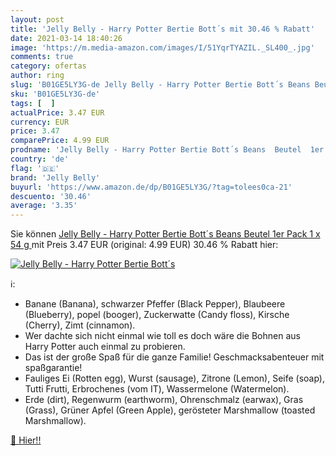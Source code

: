 ```yaml
---
layout: post
title: 'Jelly Belly - Harry Potter Bertie Bott´s mit 30.46 % Rabatt'
date: 2021-03-14 18:40:26
image: 'https://m.media-amazon.com/images/I/51YqrTYAZIL._SL400_.jpg'
comments: true
category: ofertas
author: ring
slug: 'B01GE5LY3G-de Jelly Belly - Harry Potter Bertie Bott´s Beans Beutel 1er...'
sku: 'B01GE5LY3G-de'
tags: [  ]
actualPrice: 3.47 EUR
currency: EUR
price: 3.47
comparePrice: 4.99 EUR
prodname: 'Jelly Belly - Harry Potter Bertie Bott´s Beans  Beutel  1er Pack  1 x 54 g '
country: 'de'
flag: '🇩🇪'
brand: 'Jelly Belly'
buyurl: 'https://www.amazon.de/dp/B01GE5LY3G/?tag=tolees0ca-21'
descuento: '30.46'
average: '3.35'
---
```


Sie können [Jelly Belly - Harry Potter Bertie Bott´s Beans  Beutel  1er Pack  1 x 54 g ](https://www.amazon.de/dp/B01GE5LY3G/?tag=tolees0ca-21) mit Preis 3.47 EUR (original: 4.99 EUR) 30.46 % Rabatt hier:

[![Jelly Belly - Harry Potter Bertie Bott´s](https://m.media-amazon.com/images/I/51YqrTYAZIL._SL400_.jpg)](https://www.amazon.de/dp/B01GE5LY3G/?tag=tolees0ca-21)

ℹ️:

- Banane (Banana), schwarzer Pfeffer (Black Pepper), Blaubeere (Blueberry), popel (booger), Zuckerwatte (Candy floss), Kirsche (Cherry), Zimt (cinnamon).
- Wer dachte sich nicht einmal wie toll es doch wäre die Bohnen aus Harry Potter auch einmal zu probieren.
- Das ist der große Spaß für die ganze Familie! Geschmacksabenteuer mit spaßgarantie!
- Fauliges Ei (Rotten egg), Wurst (sausage), Zitrone (Lemon), Seife (soap), Tutti Frutti, Erbrochenes (vom IT), Wassermelone (Watermelon).
- Erde (dirt), Regenwurm (earthworm), Ohrenschmalz (earwax), Gras (Grass), Grüner Apfel (Green Apple), gerösteter Marshmallow (toasted Marshmallow).

[🛒 Hier!!](https://www.amazon.de/dp/B01GE5LY3G/?tag=tolees0ca-21)
